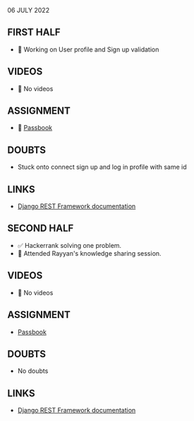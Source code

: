 06 JULY 2022

## FIRST HALF

- 🚧 Working on User profile and Sign up validation

## VIDEOS

- 🚫 No videos

## ASSIGNMENT

- 🚧 [Passbook](https://github.com/sp18-interns/django-passbook/tree/PPG-003)

## DOUBTS

- Stuck onto connect sign up and log in profile with same id

## LINKS

- [Django REST Framework documentation](https://www.django-rest-framework.org/tutorial/quickstart/)

## SECOND HALF

- ✅ Hackerrank solving one problem.
- 🚧 Attended Rayyan's knowledge sharing session.

## VIDEOS

- 🚫 No videos

## ASSIGNMENT

- [Passbook](https://github.com/sp18-interns/django-passbook/tree/PPG-003)

## DOUBTS

- No doubts

## LINKS

- [Django REST Framework documentation](https://www.django-rest-framework.org/tutorial/quickstart/)

